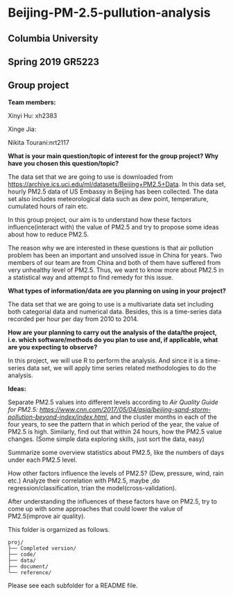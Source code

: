 # Beijing-PM-2.5-pullution-analysis

## Columbia University 
## Spring 2019 GR5223 
## Group project

**Team members:**

Xinyi Hu: xh2383

Xinge Jia: 

Nikita Tourani:nrt2117


**What is your main question/topic of interest for the group project? Why have you chosen this question/topic?**

The data set that we are going to use is downloaded from https://archive.ics.uci.edu/ml/datasets/Beijing+PM2.5+Data. In this data set, hourly PM2.5 data of US Embassy in Beijing has been collected. The data set also includes meteorological data such as dew point, temperature, cumulated hours of rain etc.

In this group project, our aim is to understand how these factors influence(interact with) the value of PM2.5 and try to propose some ideas about how to reduce PM2.5.

The reason why we are interested in these questions is that air pollution problem has been an important and unsolved issue in China for years. Two members of our team are from China and both of them have suffered from very unhealthy level of PM2.5. Thus, we want to know more about PM2.5 in a statistical way and attempt to find remedy for this issue.

**What types of information/data are you planning on using in your project?**

The data set that we are going to use is a multivariate data set including both categorial data and numerical data. Besides, this is a time-series data recorded per hour per day from 2010 to 2014.

**How are your planning to carry out the analysis of the data/the project, i.e. which software/methods do you plan to use and, if applicable, what are you expecting to observe?**

In this project, we will use R to perform the analysis. And since it is a time-series data set, we will apply time series related methodologies to do the analysis.

**Ideas:**

Separate PM2.5 values into different levels according to *Air Quality Guide for PM2.5: https://www.cnn.com/2017/05/04/asia/beijing-sand-storm-pollution-beyond-index/index.html*, and the cluster months in each of the four years, to see the pattern that in which period of the year, the value of PM2.5 is high. Similarly, find out that within 24 hours, how the PM2.5 value changes. (Some simple data exploring skills, just sort the data, easy)

Summarize some overview statistics about PM2.5, like the numbers of days under each PM2.5 level.

How other factors influence the levels of PM2.5? (Dew, pressure, wind, rain etc.) Analyze their correlation with PM2.5, maybe ,do regression/classification, trian the model(cross-validation).

After understanding the influences of these factors have on PM2.5, try to come up with some approaches that could lower the value of PM2.5(improve air quality).

This folder is orgarnized as follows.

```
proj/
├── Completed version/
├── code/
├── data/
├── document/
└── reference/
```

Please see each subfolder for a README file.

